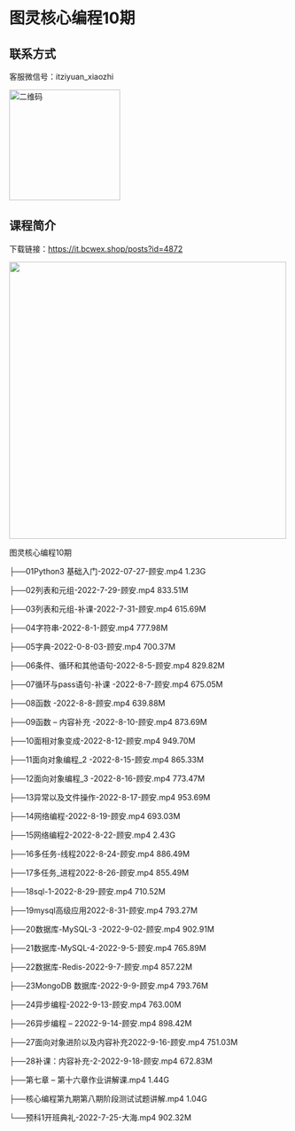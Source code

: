# 图灵核心编程10期

## 联系方式

客服微信号：itziyuan_xiaozhi

<img src="https://ziyuanyun.oss-cn-guangzhou.aliyuncs.com/common/20240614073449/666b82192834a.jpg" width="200" height="200" alt="二维码">

## 课程简介

下载链接：https://it.bcwex.shop/posts?id=4872

<img src="https://ziyuanyun.oss-cn-guangzhou.aliyuncs.com/yun/20241201154049/674c1301afdd7.jpg" width="500" alt="">

  

 图灵核心编程10期

 ├──01Python3 基础入门-2022-07-27-顾安.mp4 1.23G

 ├──02列表和元组-2022-7-29-顾安.mp4 833.51M

 ├──03列表和元组-补课-2022-7-31-顾安.mp4 615.69M

 ├──04字符串-2022-8-1-顾安.mp4 777.98M

 ├──05字典-2022-0-8-03-顾安.mp4 700.37M

 ├──06条件、循环和其他语句-2022-8-5-顾安.mp4 829.82M

 ├──07循环与pass语句-补课 -2022-8-7-顾安.mp4 675.05M

 ├──08函数 -2022-8-8-顾安.mp4 639.88M

 ├──09函数 &#8211; 内容补充 -2022-8-10-顾安.mp4 873.69M

 ├──10面相对象变成-2022-8-12-顾安.mp4 949.70M

 ├──11面向对象编程_2 -2022-8-15-顾安.mp4 865.33M

 ├──12面向对象编程_3 -2022-8-16-顾安.mp4 773.47M

 ├──13异常以及文件操作-2022-8-17-顾安.mp4 953.69M

 ├──14网络编程-2022-8-19-顾安.mp4 693.03M

 ├──15网络编程2-2022-8-22-顾安.mp4 2.43G

 ├──16多任务-线程2022-8-24-顾安.mp4 886.49M

 ├──17多任务_进程2022-8-26-顾安.mp4 855.49M

 ├──18sql-1-2022-8-29-顾安.mp4 710.52M

 ├──19mysql高级应用2022-8-31-顾安.mp4 793.27M

 ├──20数据库-MySQL-3 -2022-9-02-顾安.mp4 902.91M

 ├──21数据库-MySQL-4-2022-9-5-顾安.mp4 765.89M

 ├──22数据库-Redis-2022-9-7-顾安.mp4 857.22M

 ├──23MongoDB 数据库-2022-9-9-顾安.mp4 793.76M

 ├──24异步编程-2022-9-13-顾安.mp4 763.00M

 ├──26异步编程 &#8211; 22022-9-14-顾安.mp4 898.42M

 ├──27面向对象进阶以及内容补充2022-9-16-顾安.mp4 751.03M

 ├──28补课：内容补充-2-2022-9-18-顾安.mp4 672.83M

 ├──第七章 &#8211; 第十六章作业讲解课.mp4 1.44G

 ├──核心编程第九期第八期阶段测试试题讲解.mp4 1.04G

 └──预科1开班典礼-2022-7-25-大海.mp4 902.32M

  